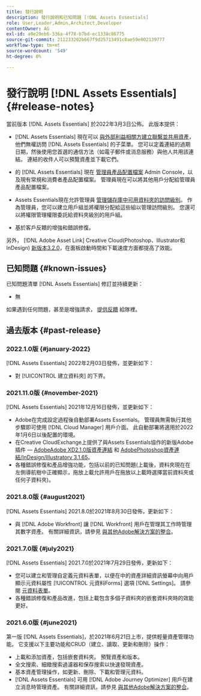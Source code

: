 ```yaml
---
title: 發行說明
description: 發行說明和已知問題 [!DNL Assets Essentials]
role: User,Leader,Admin,Architect,Developer
contentOwner: AG
exl-id: a0e29eb6-336a-4f78-b7bd-ec1338c86775
source-git-commit: 211233202b667f9d25713491c8ae59e002139777
workflow-type: tm+mt
source-wordcount: '549'
ht-degree: 0%

---
```


# 發行說明 [!DNL Assets Essentials] {#release-notes}

當前版本 [!DNL Assets Essentials] 於2022年3月3日公佈。 此版本提供：

* [!DNL Assets Essentials] 現在可以 [與外部利益相關方建立聯繫並共用資產](share-links-for-assets.md)，他們無權訪問 [!DNL Assets Essentials] 的子菜單。 您可以定義連結的過期日期，然後使用您首選的通信方法（如電子郵件或消息服務）與他人共用該連結。 連結的收件人可以預覽資產並下載它們。

* 的 [!DNL Assets Essentials] 現在 [管理員產品配置檔案](deploy-administer.md#add-users-to-essentials) Admin Console，以及現有常規和消費者產品配置檔案。 管理員現在可以將其他用戶分配給管理員產品配置檔案。

* Assets Essentials現在允許管理員 [管理儲存庫中可用資料夾的訪問級別](manage-permissions.md)。 作為管理員，您可以建立用戶組並將權限分配給這些組以管理訪問級別。 您還可以將權限管理權限委託給資料夾級別的用戶組。

* 基於客戶反饋的增強和錯誤修復。

另外， [!DNL Adobe Asset Link] Creative Cloud(Photoshop、Illustrator和InDesign) [新版本3.2.0](https://exchange.adobe.com/creativecloud.details.106875.adobe-asset-link-cep.html)，在面板啟動時間和下載速度方面都提高了效能。


## 已知問題 {#known-issues}

已知問題清單 [!DNL Assets Essentials] 修訂並持續更新：

* 無

如果遇到任何問題，甚至是增強請求， [提供反饋](#provide-feedback) 給隊裡。

## 過去版本 {#past-release}

### 2022.1.0版 {#january-2022}

[!DNL Assets Essentials] 2022年2月03日發佈，並更新如下：

* 對 [!UICONTROL 建立資料夾] 的下界。 <!-- CQ-4338818 -->

### 2021.11.0版 {#november-2021}

[!DNL Assets Essentials] 2021年12月16日發佈，並更新如下：

* Adobe在完成設定過程後自動部署Assets Essentials。 管理員無需執行其他步驟即可使用 [!DNL Cloud Manager] 用戶介面。 此自動部署將適用於2022年1月6日以後配置的環境。
* 在Creative CloudExchange上提供了與Assets Essentials協作的新版Adobe插件 —  [AdobeAdobe XD2.1.0版資產連結](https://exchange.adobe.com/creativecloud/plugindetails.html/app/cc/61d229b9) 和 [AdobePhotoshop資產連結/InDesign/Illustratorv 3.1.65](https://exchange.adobe.com/creativecloud.details.106875.adobe-asset-link-cep.html)。
* 各種錯誤修復和產品增強功能，包括以前的已知問題(上載後，資料夾現在在左側導航樹中正確顯示<!-- CQ-4337638 -->，拖放上載允許用戶在拖放以上載時選擇當前資料夾或任何子資料夾<!-- CQ-4327753 -->)。

### 2021.8.0版 {#august2021}

[!DNL Assets Essentials] 2021.8.0於2021年8月30日發佈，更新如下：

* 與 [!DNL Adobe Workfront] 讓 [!DNL Workfront] 用戶在管理其工作時管理其數字資產。 有關詳細資訊，請參見 [與其他Adobe解決方案的整合](/help/integration.md)。

### 2021.7.0版 {#july2021}

[!DNL Assets Essentials] 2021.7.0於2021年7月29日發佈，更新如下：

* 您可以建立和管理自定義元資料表單，以便在中的資產詳細資訊螢幕中向用戶顯示元資料屬性 [!UICONTROL 元資料Forms] 選項 [!DNL Settings]。 請參閱 [元資料表單](metadata.md#metadata-forms)。
* 各種錯誤修復和產品改進，包括上載包含多個子資料夾的嵌套資料夾時的效能更好。

### 2021.6.0版 {#june2021}

第一版 [!DNL Assets Essentials]，於2021年6月21日上市，提供輕量資產管理功能。 它支援以下主要功能和CRUD（建立、讀取、更新和刪除）操作：

* 上載和添加資產，包括嵌套資料夾。 預覽資產和版本。
* 全文搜索、細緻搜索過濾器和保存搜索以快速發現資產。
* 基本資產管理操作，如更新、刪除、下載和管理元資料。
* [!DNL Assets Essentials] 可用 [!DNL Adobe Journey Optimizer] 用戶在建立消息時管理資產。 有關詳細資訊，請參見 [與其他Adobe解決方案的整合](/help/integration.md)。
